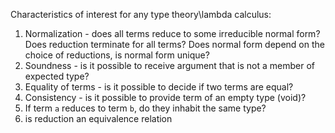 Characteristics of interest for any type theory\lambda calculus:
1. Normalization - does all terms reduce to some irreducible normal form? Does reduction terminate for all terms? Does normal form depend on the choice of reductions, is normal form unique?
2. Soundness - is it possible to receive argument that is not a member of expected type?
3. Equality of terms - is it possible to decide if two terms are equal?
4. Consistency - is it possible to provide term of an empty type (void)?
5. If term `a` reduces to term `b`, do they inhabit the same type?
6. is reduction an equivalence relation
